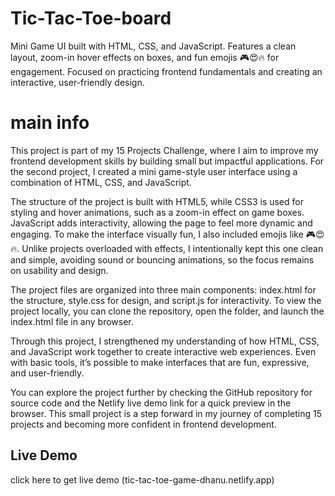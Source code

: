 # Tic-Tac-Toe-board
Mini Game UI built with HTML, CSS, and JavaScript. Features a clean layout, zoom-in hover effects on boxes, and fun emojis 🎮😍🔥 for engagement. Focused on practicing frontend fundamentals and creating an interactive, user-friendly design.
# main info
This project is part of my 15 Projects Challenge, where I aim to improve my frontend development skills by building small but impactful applications. For the second project, I created a mini game-style user interface using a combination of HTML, CSS, and JavaScript.

The structure of the project is built with HTML5, while CSS3 is used for styling and hover animations, such as a zoom-in effect on game boxes. JavaScript adds interactivity, allowing the page to feel more dynamic and engaging. To make the interface visually fun, I also included emojis like 🎮😍🔥. Unlike projects overloaded with effects, I intentionally kept this one clean and simple, avoiding sound or bouncing animations, so the focus remains on usability and design.

The project files are organized into three main components: index.html for the structure, style.css for design, and script.js for interactivity. To view the project locally, you can clone the repository, open the folder, and launch the index.html file in any browser.

Through this project, I strengthened my understanding of how HTML, CSS, and JavaScript work together to create interactive web experiences. Even with basic tools, it’s possible to make interfaces that are fun, expressive, and user-friendly.

You can explore the project further by checking the GitHub repository for source code and the Netlify live demo link for a quick preview in the browser. This small project is a step forward in my journey of completing 15 projects and becoming more confident in frontend development.

## Live Demo  
click here to get live demo
(tic-tac-toe-game-dhanu.netlify.app)

